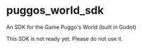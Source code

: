 # puggos_world_sdk
An SDK for the Game Puggo's World (built in Godot)

This SDK is not ready yet. Please do not use it. 
